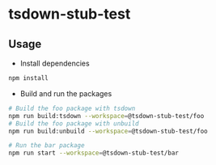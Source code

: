 # tsdown-stub-test

## Usage

- Install dependencies
```bash
npm install
```

- Build and run the packages
```bash
# Build the foo package with tsdown
npm run build:tsdown --workspace=@tsdown-stub-test/foo
# Build the foo package with unbuild
npm run build:unbuild --workspace=@tsdown-stub-test/foo

# Run the bar package
npm run start --workspace=@tsdown-stub-test/bar
```
